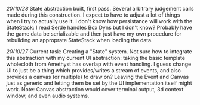 *20/10/28*
        State abstraction built, first pass.  Several arbitrary judgement calls made during this construction.  I expect to have to adjust a lot of things when I try to actually use it.
        I don't know how persistance will work with the StateStack: I read Serde handles Box Dyns but I don't know?  Probably have the game data be serializable and then just have my own procedure for rebuilding an approprate StateStack when loading the data.

*20/10/27*
        Current task: Creating a "State" system.  Not sure how to integrate this abstraction with my current UI abstraction: taking the basic template wholecloth from Amethyst has overlap with event handling.
        I guess change UI to just be a thing which provides/writes a stream of events, and also provides a canvas (or multiple) to draw on?  Leaving the Event and Canvas just as generic and letting them be set by the UI implementation itself might work.
        Note: Canvas abstraction would cover terminal output, 3d context window, and even audio systems.



